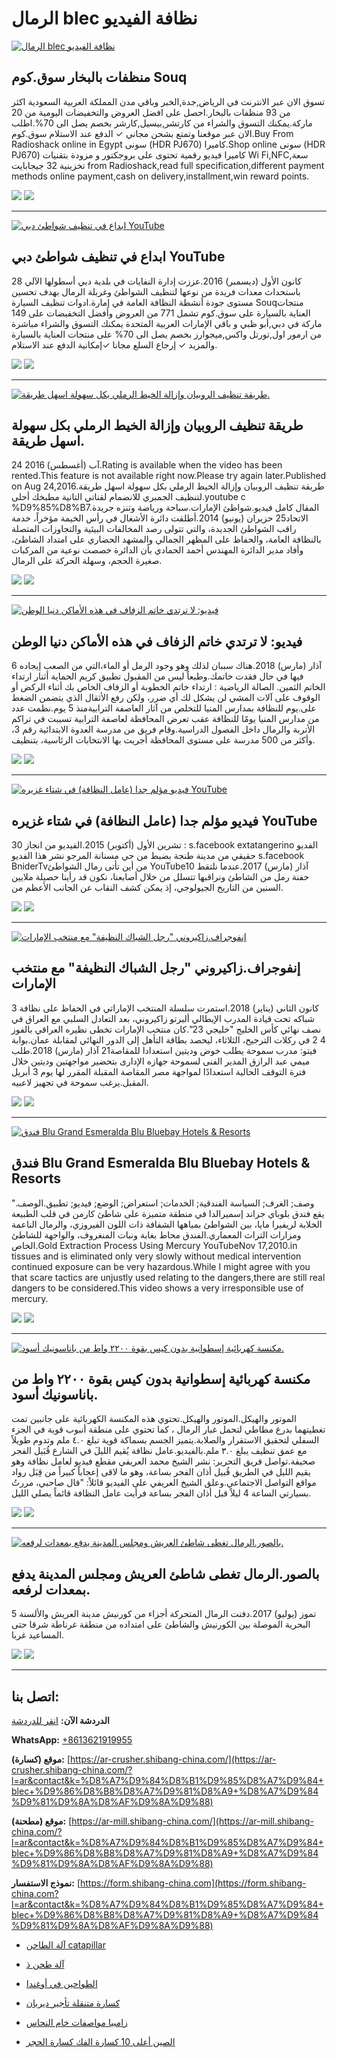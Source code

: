# الرمال blec نظافة الفيديو

<a href="https://swt.shibang-china.com/?l=ar&img&k=%D8%A7%D9%84%D8%B1%D9%85%D8%A7%D9%84+blec+%D9%86%D8%B8%D8%A7%D9%81%D8%A9+%D8%A7%D9%84%D9%81%D9%8A%D8%AF%D9%8A%D9%88" target="_blank">![الرمال blec نظافة الفيديو](http://static.shibang-china.com/all-800x300/686.jpg)</a>

## منظفات بالبخار سوق.كوم Souq
تسوق الان عبر الانترنت في الرياض,جدة,الخبر وباقي مدن المملكة العربية السعودية اكثر من 93 منظفات بالبخار.احصل على افضل العروض والتخفيضات اليومية من 20 ماركة.يمكنك التسوق والشراء من كارتشر,بيسيل,كارشر بخصم يصل الى 70%.اطلب الان عبر موقعنا وتمتع بشحن مجاني ✓ الدفع عند الاستلام سوق.كوم.Buy From Radioshack online in Egypt سونى (HDR PJ670) كاميرا.Shop online سونى (HDR PJ670) كاميرا فيديو رقمية تحتوى على بروجكتور و مزودة بتقنيات Wi Fi,NFC,سعة تخزينية 32 جيجابايت from Radioshack,read full specification,different payment methods online payment,cash on delivery,installment,win reward points.


<a href="https://whatsapp.shibangsoft.com/WhatsApp.php" target="_blank" title="WhatsApp">![](http://static.shibang-china.com/icon/whatsapp.png)</a> <a href="https://swt.shibang-china.com/?l=ar&icon&k=%D8%A7%D9%84%D8%B1%D9%85%D8%A7%D9%84+blec+%D9%86%D8%B8%D8%A7%D9%81%D8%A9+%D8%A7%D9%84%D9%81%D9%8A%D8%AF%D9%8A%D9%88" target="_blank">![](http://static.shibang-china.com/icon/chat-ar.png)</a>

---

<a href="https://swt.shibang-china.com/?l=ar&img&k=%D8%A7%D9%84%D8%B1%D9%85%D8%A7%D9%84+blec+%D9%86%D8%B8%D8%A7%D9%81%D8%A9+%D8%A7%D9%84%D9%81%D9%8A%D8%AF%D9%8A%D9%88" target="_blank">![ابداع في تنظيف شواطئ دبي YouTube](http://static.shibang-china.com/all-800x300/160.jpg)</a>

## ابداع في تنظيف شواطئ دبي YouTube
28 كانون الأول (ديسمبر) 2016.عززت إدارة النفايات في بلدية دبي أسطولها الآلي باستحداث معدات فريدة من نوعها لتنظيف الشواطئ وغربلة الرمال بهدف تحسين مستوى جودة أنشطة النظافة العامة في إمارة.ادوات تنظيف السيارة Souqمنتجات العناية بالسيارة على سوق.كوم تشمل 771 من العروض وأفضل التخفيضات على 149 ماركة في دبي,أبو ظبي و باقي الإمارات العربية المتحدة يمكنك التسوق والشراء مباشرة من ارمور اول,تورتل واكس,ميجوارز بخصم يصل الى 70% على منتجات العناية بالسيارة والمزيد ✓ إرجاع السلع مجانا ✓إمكانية الدفع عند الاستلام.


<a href="https://whatsapp.shibangsoft.com/WhatsApp.php" target="_blank" title="WhatsApp">![](http://static.shibang-china.com/icon/whatsapp.png)</a> <a href="https://swt.shibang-china.com/?l=ar&icon&k=%D8%A7%D9%84%D8%B1%D9%85%D8%A7%D9%84+blec+%D9%86%D8%B8%D8%A7%D9%81%D8%A9+%D8%A7%D9%84%D9%81%D9%8A%D8%AF%D9%8A%D9%88" target="_blank">![](http://static.shibang-china.com/icon/chat-ar.png)</a>

---

<a href="https://swt.shibang-china.com/?l=ar&img&k=%D8%A7%D9%84%D8%B1%D9%85%D8%A7%D9%84+blec+%D9%86%D8%B8%D8%A7%D9%81%D8%A9+%D8%A7%D9%84%D9%81%D9%8A%D8%AF%D9%8A%D9%88" target="_blank">![طريقة تنظيف الروبيان وإزالة الخيط الرملي بكل سهولة اسهل طريقة.](http://static.shibang-china.com/all-800x300/1210.jpg)</a>

## طريقة تنظيف الروبيان وإزالة الخيط الرملي بكل سهولة اسهل طريقة.
24 آب (أغسطس) 2016.Rating is available when the video has been rented.This feature is not available right now.Please try again later.Published on Aug 24,2016.طريقة تنظيف الروبيان وإزالة الخيط الرملي بكل سهولة اسهل طريقة لتنظيف الجمبري للانضمام لقناتي التانية مطبخك أحلى.youtube c %D9%85%D8%B7.المقال كامل فيديو.شواطئ الإمارات.سباحة ورياضة وتنزه جريدة الاتحاد25 حزيران (يونيو) 2014.أطلقت دائرة الأشغال في رأس الخيمة مؤخراً، خدمة راقب الشواطئ الجديدة، والتي تتولى رصد المخالفات البيئية والتجاوزات المتصلة بالنظافة العامة، والحفاظ على المظهر الجمالي والمشهد الحضاري على امتداد الشاطئ، وأفاد مدير الدائرة المهندس أحمد الحمادي بأن الدائرة خصصت نوعية من المركبات صغيرة الحجم، وسهلة الحركة على الرمال.


<a href="https://whatsapp.shibangsoft.com/WhatsApp.php" target="_blank" title="WhatsApp">![](http://static.shibang-china.com/icon/whatsapp.png)</a> <a href="https://swt.shibang-china.com/?l=ar&icon&k=%D8%A7%D9%84%D8%B1%D9%85%D8%A7%D9%84+blec+%D9%86%D8%B8%D8%A7%D9%81%D8%A9+%D8%A7%D9%84%D9%81%D9%8A%D8%AF%D9%8A%D9%88" target="_blank">![](http://static.shibang-china.com/icon/chat-ar.png)</a>

---

<a href="https://swt.shibang-china.com/?l=ar&img&k=%D8%A7%D9%84%D8%B1%D9%85%D8%A7%D9%84+blec+%D9%86%D8%B8%D8%A7%D9%81%D8%A9+%D8%A7%D9%84%D9%81%D9%8A%D8%AF%D9%8A%D9%88" target="_blank">![فيديو: لا ترتدي خاتم الزفاف في هذه الأماكن دنيا الوطن](http://static.shibang-china.com/all-800x300/770.jpg)</a>

## فيديو: لا ترتدي خاتم الزفاف في هذه الأماكن دنيا الوطن
6 آذار (مارس) 2018.هناك سببان لذلك وهو وجود الرمل أو الماء،التي من الصعب إيجاده فيها في حال فقدت خاتمك.وطبعاً ليس من المقبول تطبيق كريم الحماية أثنار ارتداء الخاتم الثمين. الصالة الرياضية : ارتداء خاتم الخطوبة أو الزفاف الخاص بك أثناء الركض أو الوقوف على آلات المشي لن يشكل لك أي ضرر، ولكن رفع الأثقال الذي يتضمن الضغط على.يوم للنظافة بمدارس المنيا للتخلص من آثار العاصفة الترابيةمنذ 5 يوم.نظمت عدد من مدارس المنيا يومًا للنظافة عقب تعرض المحافظة لعاصفة الترابية تسببت في تراكم الأتربة والرمال داخل الفصول الدراسية.وقام فريق من مدرسة العدوة الابتدائية رقم 3، وأكثر من 500 مدرسة على مستوى المحافظة أجريت بها الانتخابات الرئاسية، بتنظيف.


<a href="https://whatsapp.shibangsoft.com/WhatsApp.php" target="_blank" title="WhatsApp">![](http://static.shibang-china.com/icon/whatsapp.png)</a> <a href="https://swt.shibang-china.com/?l=ar&icon&k=%D8%A7%D9%84%D8%B1%D9%85%D8%A7%D9%84+blec+%D9%86%D8%B8%D8%A7%D9%81%D8%A9+%D8%A7%D9%84%D9%81%D9%8A%D8%AF%D9%8A%D9%88" target="_blank">![](http://static.shibang-china.com/icon/chat-ar.png)</a>

---

<a href="https://swt.shibang-china.com/?l=ar&img&k=%D8%A7%D9%84%D8%B1%D9%85%D8%A7%D9%84+blec+%D9%86%D8%B8%D8%A7%D9%81%D8%A9+%D8%A7%D9%84%D9%81%D9%8A%D8%AF%D9%8A%D9%88" target="_blank">![فيديو مؤلم جدا (عامل النظافة) في شتاء غزيره YouTube](http://static.shibang-china.com/all-800x300/41.jpg)</a>

## فيديو مؤلم جدا (عامل النظافة) في شتاء غزيره YouTube
30 تشرين الأول (أكتوبر) 2015.الفيديو من انجاز : s.facebook extatangerino الفديو حقيقي من مدينة طنجة بضبط من حي مسنانة المرجو نشر هذا الفديو s.facebook BniderTvمن أين تأتى رمال الشواطئ YouTube10 آذار (مارس) 2017.عندما نلتقط حفنة رمل من الشاطئ ونراقبها تتسلل من خلال أصابعنا، نكون قد رأينا حصيلة ملايين السنين من التاريخ الجيولوجي، إذ يمكن كشف النقاب عن الجانب الأعظم من.


<a href="https://whatsapp.shibangsoft.com/WhatsApp.php" target="_blank" title="WhatsApp">![](http://static.shibang-china.com/icon/whatsapp.png)</a> <a href="https://swt.shibang-china.com/?l=ar&icon&k=%D8%A7%D9%84%D8%B1%D9%85%D8%A7%D9%84+blec+%D9%86%D8%B8%D8%A7%D9%81%D8%A9+%D8%A7%D9%84%D9%81%D9%8A%D8%AF%D9%8A%D9%88" target="_blank">![](http://static.shibang-china.com/icon/chat-ar.png)</a>

---

<a href="https://swt.shibang-china.com/?l=ar&img&k=%D8%A7%D9%84%D8%B1%D9%85%D8%A7%D9%84+blec+%D9%86%D8%B8%D8%A7%D9%81%D8%A9+%D8%A7%D9%84%D9%81%D9%8A%D8%AF%D9%8A%D9%88" target="_blank">![إنفوجراف.زاكيروني &quot;رجل الشباك النظيفة&quot; مع منتخب الإمارات](http://static.shibang-china.com/all-800x300/1396.jpg)</a>

## إنفوجراف.زاكيروني &quot;رجل الشباك النظيفة&quot; مع منتخب الإمارات
3 كانون الثاني (يناير) 2018.استمرت سلسلة المنتخب الإماراتي في الحفاظ على نظافة شباكه تحت قيادة المدرب الإيطالي ألبرتو زاكيروني، بعد التعادل السلبي مع العراق في نصف نهائي كأس الخليج &quot;خليجي 23&quot;.كان منتخب الإمارات تخطى نظيره العراقي بالفوز 4 2 في ركلات الترجيح، الثلاثاء، ليحصد بطاقة التأهل إلى الدور النهائي لمقابلة عمان.بوابة فيتو: مدرب سموحة يطلب خوض وديتين استعدادا للمقاصة21 آذار (مارس) 2018.طلب ميمي عبد الرازق المدير الفنى لسموحة جهازه الإدارى بتحضير مواجهتين وديتين خلال فترة التوقف الحالية استعدادًا لمواجهة مصر المقاصة المقبلة المقرر لها يوم 3 أبريل المقبل.يرغب سموحة في تجهيز لاعبيه.


<a href="https://whatsapp.shibangsoft.com/WhatsApp.php" target="_blank" title="WhatsApp">![](http://static.shibang-china.com/icon/whatsapp.png)</a> <a href="https://swt.shibang-china.com/?l=ar&icon&k=%D8%A7%D9%84%D8%B1%D9%85%D8%A7%D9%84+blec+%D9%86%D8%B8%D8%A7%D9%81%D8%A9+%D8%A7%D9%84%D9%81%D9%8A%D8%AF%D9%8A%D9%88" target="_blank">![](http://static.shibang-china.com/icon/chat-ar.png)</a>

---

<a href="https://swt.shibang-china.com/?l=ar&img&k=%D8%A7%D9%84%D8%B1%D9%85%D8%A7%D9%84+blec+%D9%86%D8%B8%D8%A7%D9%81%D8%A9+%D8%A7%D9%84%D9%81%D9%8A%D8%AF%D9%8A%D9%88" target="_blank">![فندق Blu Grand Esmeralda Blu Bluebay Hotels &amp; Resorts](http://static.shibang-china.com/all-800x300/517.jpg)</a>

## فندق Blu Grand Esmeralda Blu Bluebay Hotels &amp; Resorts
وصف; الغرف; السياسة الفندقية; الخدمات; استعراض; الوضع; فيديو; تطبيق.الوصف.&quot; يقع فندق بلوباي جراند إسميرالدا في منطقة متميزة على شاطئ كارمن في قلب الطبيعة الخلابة لريفيرا مايا، بين الشواطئ بمياهها الشفافة ذات اللون الفيروزي، والرمال الناعمة ومزارات التراث المعماري.الفندق محاط بغابة ونبات المنغروف، والواجهة للشاطئ الخاص.Gold Extraction Process Using Mercury YouTubeNov 17,2010.in tissues and is eliminated only very slowly without medical intervention continued exposure can be very hazardous.While I might agree with you that scare tactics are unjustly used relating to the dangers,there are still real dangers to be considered.This video shows a very irresponsible use of mercury.


<a href="https://whatsapp.shibangsoft.com/WhatsApp.php" target="_blank" title="WhatsApp">![](http://static.shibang-china.com/icon/whatsapp.png)</a> <a href="https://swt.shibang-china.com/?l=ar&icon&k=%D8%A7%D9%84%D8%B1%D9%85%D8%A7%D9%84+blec+%D9%86%D8%B8%D8%A7%D9%81%D8%A9+%D8%A7%D9%84%D9%81%D9%8A%D8%AF%D9%8A%D9%88" target="_blank">![](http://static.shibang-china.com/icon/chat-ar.png)</a>

---

<a href="https://swt.shibang-china.com/?l=ar&img&k=%D8%A7%D9%84%D8%B1%D9%85%D8%A7%D9%84+blec+%D9%86%D8%B8%D8%A7%D9%81%D8%A9+%D8%A7%D9%84%D9%81%D9%8A%D8%AF%D9%8A%D9%88" target="_blank">![مكنسة كهربائية إسطوانية بدون كيس بقوة ٢٢٠٠ واط من باناسونيك أسود.](http://static.shibang-china.com/all-800x300/204.jpg)</a>

## مكنسة كهربائية إسطوانية بدون كيس بقوة ٢٢٠٠ واط من باناسونيك أسود.
الموتور والهيكل.الموتور والهيكل.تحتوي هذه المكنسة الكهربائية على جانبين تمت تغطيتهما بدرع مطاطي لتحمل غبار الرمال ، كما تحتوي على منطقة أنبوب قوية في الجزء السفلي لتحقيق الاستقرار والصلابة.يتميز الجسم بسماكة قوية تبلغ ٤.٠ ملم وتدوم طويلاً مع عمق تنظيف يبلغ ٣.٠ ملم.بالفيديو.عامل نظافة يُقيم الليلَ في الشارع قُبَيل الفجر صحيفة.تواصل فريق التحرير: نشر الشيخ محمد العريفي مقطع فيديو لعامل نظافة وهو يقيم الليل في الطريق قُبيل أذان الفجر بساعة، وهو ما لاقى إعجاباً كبيراً من قِبَل رواد مواقع التواصل الاجتماعي.وعلق الشيخ العريفي على الفيديو قائلاً: &quot;قال صاحبي، مررتُ بسيارتي الساعة 4 ليلاً قبل أذان الفجر بساعة فرأيت عامل النظافة قائماً يصلي الليل.


<a href="https://whatsapp.shibangsoft.com/WhatsApp.php" target="_blank" title="WhatsApp">![](http://static.shibang-china.com/icon/whatsapp.png)</a> <a href="https://swt.shibang-china.com/?l=ar&icon&k=%D8%A7%D9%84%D8%B1%D9%85%D8%A7%D9%84+blec+%D9%86%D8%B8%D8%A7%D9%81%D8%A9+%D8%A7%D9%84%D9%81%D9%8A%D8%AF%D9%8A%D9%88" target="_blank">![](http://static.shibang-china.com/icon/chat-ar.png)</a>

---

<a href="https://swt.shibang-china.com/?l=ar&img&k=%D8%A7%D9%84%D8%B1%D9%85%D8%A7%D9%84+blec+%D9%86%D8%B8%D8%A7%D9%81%D8%A9+%D8%A7%D9%84%D9%81%D9%8A%D8%AF%D9%8A%D9%88" target="_blank">![بالصور.الرمال تغطى شاطئ العريش ومجلس المدينة يدفع بمعدات لرفعه.](http://static.shibang-china.com/all-800x300/236.jpg)</a>

## بالصور.الرمال تغطى شاطئ العريش ومجلس المدينة يدفع بمعدات لرفعه.
5 تموز (يوليو) 2017.دفنت الرمال المتحركة أجزاء من كورنيش مدينة العريش والألسنة البحرية الموصلة بين الكورنيش والشاطئ على امتداده من منطقة غرناطة شرقا حتى المساعيد غربا.

<a href="https://whatsapp.shibangsoft.com/WhatsApp.php" target="_blank" title="WhatsApp">![](http://static.shibang-china.com/icon/whatsapp.png)</a> <a href="https://swt.shibang-china.com/?l=ar&icon&k=%D8%A7%D9%84%D8%B1%D9%85%D8%A7%D9%84+blec+%D9%86%D8%B8%D8%A7%D9%81%D8%A9+%D8%A7%D9%84%D9%81%D9%8A%D8%AF%D9%8A%D9%88" target="_blank">![](http://static.shibang-china.com/icon/chat-ar.png)</a>

---
## اتصل بنا:

**الدردشة الآن:** [انقر للدردشة](https://swt.shibang-china.com?l=ar&contact&k=%D8%A7%D9%84%D8%B1%D9%85%D8%A7%D9%84+blec+%D9%86%D8%B8%D8%A7%D9%81%D8%A9+%D8%A7%D9%84%D9%81%D9%8A%D8%AF%D9%8A%D9%88)

**WhatsApp:**  [+8613621919955](https://whatsapp.shibangsoft.com/WhatsApp.php)

**موقع (كسارة):** [https://ar-crusher.shibang-china.com/](https://ar-crusher.shibang-china.com/?l=ar&contact&k=%D8%A7%D9%84%D8%B1%D9%85%D8%A7%D9%84+blec+%D9%86%D8%B8%D8%A7%D9%81%D8%A9+%D8%A7%D9%84%D9%81%D9%8A%D8%AF%D9%8A%D9%88)

**موقع (مطحنة):** [https://ar-mill.shibang-china.com/](https://ar-mill.shibang-china.com/?l=ar&contact&k=%D8%A7%D9%84%D8%B1%D9%85%D8%A7%D9%84+blec+%D9%86%D8%B8%D8%A7%D9%81%D8%A9+%D8%A7%D9%84%D9%81%D9%8A%D8%AF%D9%8A%D9%88)

**نموذج الاستفسار:** [https://form.shibang-china.com](https://form.shibang-china.com?l=ar&contact&k=%D8%A7%D9%84%D8%B1%D9%85%D8%A7%D9%84+blec+%D9%86%D8%B8%D8%A7%D9%81%D8%A9+%D8%A7%D9%84%D9%81%D9%8A%D8%AF%D9%8A%D9%88)

* [آلة الطاحن catapillar](../28/%D8%A2%D9%84%D8%A9%20%D8%A7%D9%84%D8%B7%D8%A7%D8%AD%D9%86%20catapillar.md)

* [آلة طحن ذ](../28/%D8%A2%D9%84%D8%A9%20%D8%B7%D8%AD%D9%86%20%D8%B0.md)

* [الطواحين في أوغندا](../28/%D8%A7%D9%84%D8%B7%D9%88%D8%A7%D8%AD%D9%8A%D9%86%20%D9%81%D9%8A%20%D8%A3%D9%88%D8%BA%D9%86%D8%AF%D8%A7.md)

* [كسارة متنقلة تأجير ديربان](../27/%D9%83%D8%B3%D8%A7%D8%B1%D8%A9%20%D9%85%D8%AA%D9%86%D9%82%D9%84%D8%A9%20%D8%AA%D8%A3%D8%AC%D9%8A%D8%B1%20%D8%AF%D9%8A%D8%B1%D8%A8%D8%A7%D9%86.md)

* [زامبيا مواصفات خام النحاس](../26/%D8%B2%D8%A7%D9%85%D8%A8%D9%8A%D8%A7%20%D9%85%D9%88%D8%A7%D8%B5%D9%81%D8%A7%D8%AA%20%D8%AE%D8%A7%D9%85%20%D8%A7%D9%84%D9%86%D8%AD%D8%A7%D8%B3.md)

* [الصين أعلى 10 كسارة الفك كسارة الحجر](../27/%D8%A7%D9%84%D8%B5%D9%8A%D9%86%20%D8%A3%D8%B9%D9%84%D9%89%2010%20%D9%83%D8%B3%D8%A7%D8%B1%D8%A9%20%D8%A7%D9%84%D9%81%D9%83%20%D9%83%D8%B3%D8%A7%D8%B1%D8%A9%20%D8%A7%D9%84%D8%AD%D8%AC%D8%B1.md)